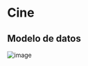 # Cine

## Modelo de datos

![image](https://user-images.githubusercontent.com/31392486/159035210-bc631aa1-ce81-4a00-a8e2-27302464af18.png)
